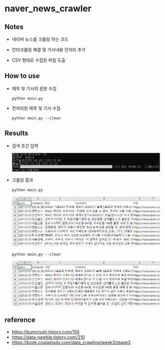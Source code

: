 # naver_news_crawler

## Notes
- 네이버 뉴스를 크롤링 하는 코드

- 안티크롤링 해결 및 기사내용 전처리 추가

- CSV 형태로 수집된 파일 도출
## How to use
- 제목 및 기사의 원본 수집
  ~~~
  python main.py
  ~~~
- 전처리된 제목 및 기사 수집
  ~~~
  python main.py --clean
  ~~~
## Results
- 검색 조건 입력

  ![ex_screenshot](./img/cmd_new.PNG)
  
- 크롤링 결과

  ~~~
  python main.py
  ~~~    
  
  ![ex_screenshot](./img/csv1_new.PNG)
  
  ~~~
  python main.py --clean
  ~~~    
  
  ![ex_screenshot](./img/csv2_new.PNG)
  
## reference
- https://bumcrush.tistory.com/155
- https://data-newbie.tistory.com/210
- https://book.coalastudy.com/data_crawling/week3/stage3
